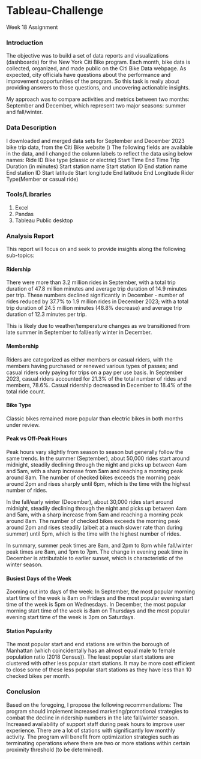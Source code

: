 # Tableau-Challenge
 Week 18 Assignment

### Introduction
The objective was to build a set of data reports and visualizations (dashboards) for the New York Citi Bike program. Each month, bike data is collected, organized, and made public on the Citi Bike Data webpage. As expected, city officials have questions about the performance and improvement opportunities of the program. So this task is really about providing answers to those questions, and uncovering actionable insights.

My approach was to compare activities and metrics between two months: September and December, which represent two major seasons: summer and fall/winter.

### Data Description
I downloaded and merged data sets for September and December 2023 bike trip data, from the Citi Bike website ()
The following fields are available in the data, and I changed the column labels to reflect the data using below names:
Ride ID
Bike type (classic or electric)
Start Time
End Time
Trip Duration (in minutes)
Start station name
Start station ID
End station name
End station ID
Start latitude
Start longitude
End latitude
End Longitude
Rider Type(Member or casual ride)

### Tools/Libraries
1. Excel
2. Pandas
3. Tableau Public desktop

### Analysis Report
This report will focus on and seek to provide insights along the following sub-topics:

#### Ridership
There were more than 3.2 million rides in September, with a total trip duration of 47.8 million minutes and average trip duration of 14.9 minutes per trip. These numbers declined significantly in December - number of rides reduced by 37.7% to 1.9 million rides in December 2023; with a total trip duration of 24.5 million minutes (48.8% decrease) and average trip duration of 12.3 minutes per trip. 

This is likely due to weather/temperature changes as we transitioned from late summer in September to fall/early winter in December.

#### Membership
Riders are categorized as either members or casual riders, with the members having purchased or renewed various types of passes; and casual riders only paying for trips on a pay per use basis.
In September 2023, casual riders accounted for 21.3% of the total number of rides and members, 78.6%. Casual ridership decreased in December to 18.4% of the total ride count.

#### Bike Type
Classic bikes remained more popular than electric bikes in both months under review.

#### Peak vs Off-Peak Hours
Peak hours vary slightly from season to season but generally follow the same trends. In the summer (September), about 50,000 rides start around midnight, steadily declining through the night and picks up between 4am and 5am, with a sharp increase from 5am and reaching a morning peak around 8am. The number of checked bikes exceeds the morning peak around 2pm and rises sharply until 6pm, which is the time with the highest number of rides.  

In the fall/early winter (December), about 30,000 rides start around midnight, steadily declining through the night and picks up between 4am and 5am, with a sharp increase from 5am and reaching a morning peak around 8am. The number of checked bikes exceeds the morning peak around 2pm and rises steadily (albeit at a much slower rate than during summer) until 5pm, which is the time with the highest number of rides.  

In summary, summer peak times are 8am, and 2pm to 8pm while fall/winter peak times are 8am, and 1pm to 7pm.
The change in evening peak time in December is attributable to earlier sunset, which is characteristic of the winter season. 

#### Busiest Days of the Week
Zooming out into days of the week:
In September, the most popular morning start time of the week is 8am on Fridays and the most popular evening start time of the week is 5pm on Wednesdays. In December, the most popular morning start time of the week is 8am on Thursdays and the most popular evening start time of the week is 3pm on Saturdays.

#### Station Popularity
The most popular start and end stations are within the borough of Manhattan (which coincidentally has an almost equal male to female population ratio (2018 Census)). The least popular start stations are clustered with other less popular start stations. It may be more cost efficient to close some of these less popular start stations as they have less than 10 checked bikes per month.

### Conclusion
Based on the foregoing, I propose the following recommendations:
The program should implement increased marketing/promotional strategies to combat the decline in ridership numbers in the late fall/winter season.
Increased availability of support staff during peak hours to improve user experience.
There are a lot of stations with significantly low monthly activity. The program will benefit from optimization strategies such as terminating operations where there are two or more stations within certain proximity threshold (to be determined).
